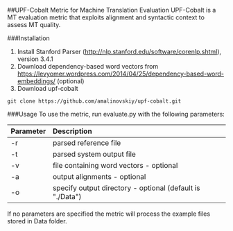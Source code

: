 ##UPF-Cobalt Metric for Machine Translation Evaluation
UPF-Cobalt is a MT evaluation metric that exploits alignment and syntactic context to assess MT quality.

###Installation
1. Install Stanford Parser (http://nlp.stanford.edu/software/corenlp.shtml), version 3.4.1
2. Download dependency-based word vectors from https://levyomer.wordpress.com/2014/04/25/dependency-based-word-embeddings/ (optional)
3. Download upf-cobalt

`git clone https://github.com/amalinovskiy/upf-cobalt.git`

###Usage
To use the metric, run evaluate.py with the following parameters:

|**Parameter**|**Description**|
|:-------------|:-------------|
|-r|parsed reference file|
|-t|parsed system output file|
|-v|file containing word vectors - optional|
|-a|output alignments - optional|
|-o|specify output directory - optional (default is "./Data")|

If no parameters are specified the metric will process the example files stored in Data folder.
